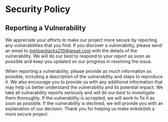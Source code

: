 # Security Policy

## Reporting a Vulnerability
We appreciate your efforts to make our project more secure by reporting any vulnerabilities that you find. 
If you discover a vulnerability, please send an email to mellowstacks210@gmail.com with the details of the vulnerability. 
We will do our best to respond to your report as soon as possible and keep you updated on our progress in resolving the issue.

When reporting a vulnerability, please provide as much information as possible, including a description of the vulnerability and steps to reproduce it.
We also encourage you to provide us with any additional information that may help us better understand the vulnerability and its potential impact.
We take all vulnerability reports seriously and will do our best to investigate them thoroughly. 
If the vulnerability is accepted, we will work to fix it as soon as possible. 
If the vulnerability is declined, we will provide you with an explanation of our decision.
Thank you for helping us make enkokilish a more secure project.

